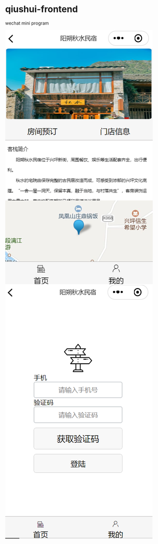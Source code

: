 # qiushui-frontend
wechat mini program 


![alt text](https://github.com/YWGY/qiushui-frontend/blob/master/images/4.PNG)
![alt text](https://github.com/YWGY/qiushui-frontend/blob/master/images/5.PNG)
